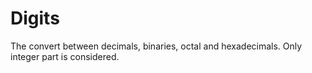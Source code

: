 # Digits
The convert between decimals, binaries, octal and hexadecimals. Only integer part is considered. 
